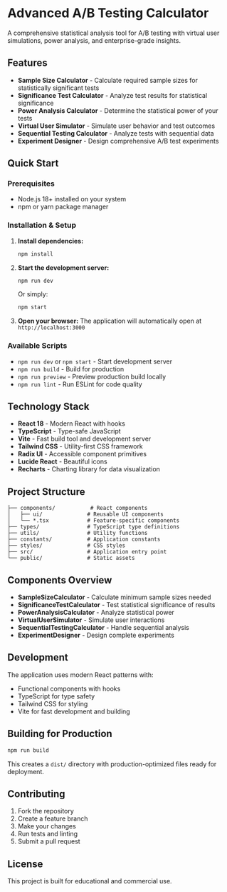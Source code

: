 # Advanced A/B Testing Calculator

A comprehensive statistical analysis tool for A/B testing with virtual user simulations, power analysis, and enterprise-grade insights.

## Features

- **Sample Size Calculator** - Calculate required sample sizes for statistically significant tests
- **Significance Test Calculator** - Analyze test results for statistical significance
- **Power Analysis Calculator** - Determine the statistical power of your tests
- **Virtual User Simulator** - Simulate user behavior and test outcomes
- **Sequential Testing Calculator** - Analyze tests with sequential data
- **Experiment Designer** - Design comprehensive A/B test experiments

## Quick Start

### Prerequisites

- Node.js 18+ installed on your system
- npm or yarn package manager

### Installation & Setup

1. **Install dependencies:**
   ```bash
   npm install
   ```

2. **Start the development server:**
   ```bash
   npm run dev
   ```
   
   Or simply:
   ```bash
   npm start
   ```

3. **Open your browser:**
   The application will automatically open at `http://localhost:3000`

### Available Scripts

- `npm run dev` or `npm start` - Start development server
- `npm run build` - Build for production
- `npm run preview` - Preview production build locally
- `npm run lint` - Run ESLint for code quality

## Technology Stack

- **React 18** - Modern React with hooks
- **TypeScript** - Type-safe JavaScript
- **Vite** - Fast build tool and development server
- **Tailwind CSS** - Utility-first CSS framework
- **Radix UI** - Accessible component primitives
- **Lucide React** - Beautiful icons
- **Recharts** - Charting library for data visualization

## Project Structure

```
├── components/           # React components
│   ├── ui/              # Reusable UI components
│   └── *.tsx            # Feature-specific components
├── types/               # TypeScript type definitions
├── utils/               # Utility functions
├── constants/           # Application constants
├── styles/              # CSS styles
├── src/                 # Application entry point
└── public/              # Static assets
```

## Components Overview

- **SampleSizeCalculator** - Calculate minimum sample sizes needed
- **SignificanceTestCalculator** - Test statistical significance of results
- **PowerAnalysisCalculator** - Analyze statistical power
- **VirtualUserSimulator** - Simulate user interactions
- **SequentialTestingCalculator** - Handle sequential analysis
- **ExperimentDesigner** - Design complete experiments

## Development

The application uses modern React patterns with:
- Functional components with hooks
- TypeScript for type safety
- Tailwind CSS for styling
- Vite for fast development and building

## Building for Production

```bash
npm run build
```

This creates a `dist/` directory with production-optimized files ready for deployment.

## Contributing

1. Fork the repository
2. Create a feature branch
3. Make your changes
4. Run tests and linting
5. Submit a pull request

## License

This project is built for educational and commercial use.

